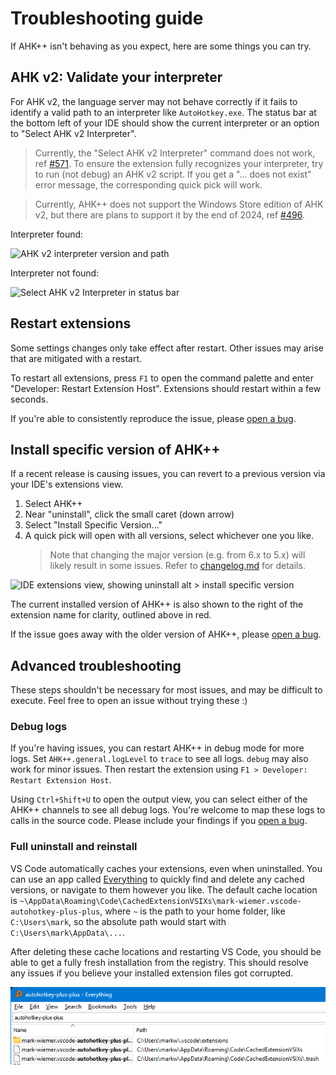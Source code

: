 # Troubleshooting guide

If AHK++ isn't behaving as you expect, here are some things you can try.

## AHK v2: Validate your interpreter

For AHK v2, the language server may not behave correctly if it fails to identify a valid path to an interpreter like `AutoHotkey.exe`. The status bar at the bottom left of your IDE should show the current interpreter or an option to "Select AHK v2 Interpreter".

> Currently, the "Select AHK v2 Interpreter" command does not work, ref [#571](https://github.com/mark-wiemer/ahkpp/issues/571).
> To ensure the extension fully recognizes your interpreter, try to run (not debug) an AHK v2 script. If you get a "... does not exist" error message, the corresponding quick pick will work.

> Currently, AHK++ does not support the Windows Store edition of AHK v2, but there are plans to support it by the end of 2024, ref [#496](https://github.com/mark-wiemer/ahkpp/issues/496).

Interpreter found:

![AHK v2 interpreter version and path](../image/ahkV2InterpreterAndPath.png)

Interpreter not found:

![Select AHK v2 Interpreter in status bar](../image/selectAHKV2Interpreter.png)

## Restart extensions

Some settings changes only take effect after restart. Other issues may arise that are mitigated with a restart.

To restart all extensions, press `F1` to open the command palette and enter "Developer: Restart Extension Host". Extensions should restart within a few seconds.

If you're able to consistently reproduce the issue, please [open a bug](https://github.com/mark-wiemer/ahkpp/issues/new/choose).

## Install specific version of AHK++

If a recent release is causing issues, you can revert to a previous version via your IDE's extensions view.

1. Select AHK++
1. Near "uninstall", click the small caret (down arrow)
1. Select "Install Specific Version..."
1. A quick pick will open with all versions, select whichever one you like.
    > Note that changing the major version (e.g. from 6.x to 5.x) will likely result in some issues. Refer to [changelog.md](../changelog.md) for details.

![IDE extensions view, showing uninstall alt > install specific version](../image/installSpecificVersion.png)

The current installed version of AHK++ is also shown to the right of the extension name for clarity, outlined above in red.

If the issue goes away with the older version of AHK++, please [open a bug](https://github.com/mark-wiemer/ahkpp/issues/new/choose).

## Advanced troubleshooting

These steps shouldn't be necessary for most issues, and may be difficult to execute. Feel free to open an issue without trying these :)

### Debug logs

If you're having issues, you can restart AHK++ in debug mode for more logs. Set `AHK++.general.logLevel` to `trace` to see all logs. `debug` may also work for minor issues. Then restart the extension using `F1 > Developer: Restart Extension Host`.

Using `Ctrl+Shift+U` to open the output view, you can select either of the AHK++ channels to see all debug logs. You're welcome to map these logs to calls in the source code. Please include your findings if you [open a bug](https://github.com/mark-wiemer/ahkpp/issues/new/choose).

### Full uninstall and reinstall

VS Code automatically caches your extensions, even when uninstalled. You can use an app called [Everything](https://www.voidtools.com/downloads/) to quickly find and delete any cached versions, or navigate to them however you like. The default cache location is `~\AppData\Roaming\Code\CachedExtensionVSIXs\mark-wiemer.vscode-autohotkey-plus-plus`, where `~` is the path to your home folder, like `C:\Users\mark`, so the absolute path would start with `C:\Users\mark\AppData\...`.

After deleting these cache locations and restarting VS Code, you should be able to get a fully fresh installation from the registry. This should resolve any issues if you believe your installed extension files got corrupted.

![Everything search results showing two cached versions of AHK++](../image/cached-extensions-everything.png)
